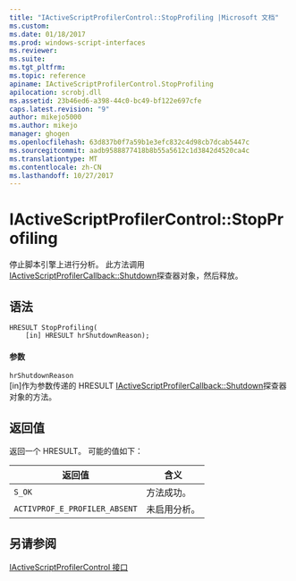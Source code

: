 ```yaml
---
title: "IActiveScriptProfilerControl::StopProfiling |Microsoft 文档"
ms.custom: 
ms.date: 01/18/2017
ms.prod: windows-script-interfaces
ms.reviewer: 
ms.suite: 
ms.tgt_pltfrm: 
ms.topic: reference
apiname: IActiveScriptProfilerControl.StopProfiling
apilocation: scrobj.dll
ms.assetid: 23b46ed6-a398-44c0-bc49-bf122e697cfe
caps.latest.revision: "9"
author: mikejo5000
ms.author: mikejo
manager: ghogen
ms.openlocfilehash: 63d837b0f7a59b1e3efc832c4d98cb7dcab5447c
ms.sourcegitcommit: aadb9588877418b8b55a5612c1d3842d4520ca4c
ms.translationtype: MT
ms.contentlocale: zh-CN
ms.lasthandoff: 10/27/2017
---
```

# <a name="iactivescriptprofilercontrolstopprofiling"></a>IActiveScriptProfilerControl::StopProfiling
停止脚本引擎上进行分析。 此方法调用[IActiveScriptProfilerCallback::Shutdown](../../winscript/reference/iactivescriptprofilercallback-shutdown.md)探查器对象，然后释放。  
  
## <a name="syntax"></a>语法  
  
```  
HRESULT StopProfiling(  
    [in] HRESULT hrShutdownReason);  
```  
  
#### <a name="parameters"></a>参数  
 `hrShutdownReason`  
 [in]作为参数传递的 HRESULT [IActiveScriptProfilerCallback::Shutdown](../../winscript/reference/iactivescriptprofilercallback-shutdown.md)探查器对象的方法。  
  
## <a name="return-value"></a>返回值  
 返回一个 HRESULT。 可能的值如下：  
  
|返回值|含义|  
|------------------|-------------|  
|`S_OK`|方法成功。|  
|`ACTIVPROF_E_PROFILER_ABSENT`|未启用分析。|  
  
## <a name="see-also"></a>另请参阅  
 [IActiveScriptProfilerControl 接口](../../winscript/reference/iactivescriptprofilercontrol-interface.md)